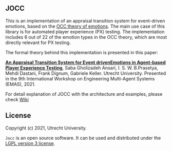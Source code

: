 ## JOCC

This is an implementation of an appraisal transition system for event-driven emotions, based on the [OCC theory of emotions](https://doi-org.proxy.library.uu.nl/10.1017/CBO9780511571299). The main use case of this library is for automated player experience (PX) testing. The implementation includes 6 out of 22 of the emotion types in the OCC theory, which are most directly relevant for PX testing.

The formal theory behind this implementation is presented in this paper:

[__An Appraisal Transition System for Event drivenEmotions in Agent-based Player Experience Testing__](https://link.springer.com/chapter/10.1007/978-3-030-97457-2_9),
   Saba Gholizadeh Ansari,
   I. S. W. B.Prasetya,
   Mehdi Dastani,
   Frank Dignum,
   Gabriele Keller. Utrecht University.
   Presented in the 9th International Workshop on Engineering Multi-Agent Systems (EMAS), 2021.

For detail explanation of JOCC with the architecture and examples, please check [Wiki](https://github.com/iv4xr-project/jocc/wiki)

## License

Copyright (c) 2021, Utrecht University.

`Jocc` is an open source software. It can be used and distributed under the [LGPL version 3 license](./lgpl-3.0.md).
